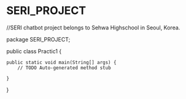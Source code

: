 # SERI_PROJECT
//SERI chatbot project belongs to Sehwa Highschool in Seoul, Korea.

package SERI_PROJECT;

public class Practic1 {

	public static void main(String[] args) {
		// TODO Auto-generated method stub

	}

}
